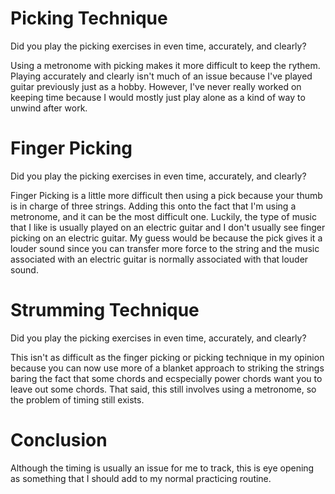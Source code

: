 # Picking Technique

Did you play the picking exercises in even time, accurately, and clearly?

Using a metronome with picking makes it more difficult to keep the rythem. Playing accurately and clearly isn't much of an issue because I've played guitar previously just as a hobby. However, I've never really worked on keeping time because I would mostly just play alone as a kind of way to unwind after work.

# Finger Picking

Did you play the picking exercises in even time, accurately, and clearly?

Finger Picking is a little more difficult then using a pick because your thumb is in charge of three strings. Adding this onto the fact that I'm using a metronome, and it can be the most difficult one. Luckily, the type of music that I like is usually played on an electric guitar and I don't usually see finger picking on an electric guitar. My guess would be because the pick gives it a louder sound since you can transfer more force to the string and the music associated with an electric guitar is normally associated with that louder sound.

# Strumming Technique

Did you play the picking exercises in even time, accurately, and clearly?

This isn't as difficult as the finger picking or picking technique in my opinion because you can now use more of a blanket approach to striking the strings baring the fact that some chords and ecspecially power chords want you to leave out some chords. That said, this still involves using a metronome, so the problem of timing still exists.

# Conclusion

Although the timing is usually an issue for me to track, this is eye opening as something that I should add to my normal practicing routine.
